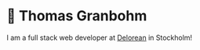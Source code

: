 # 👋 Thomas Granbohm

I am a full stack web developer at [Delorean](https://delorean.se) in Stockholm!